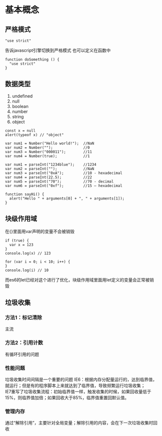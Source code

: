 # 基本概念
## 严格模式
```
"use strict"
```
告诉javascript引擎切换到严格模式
也可以定义在函数中
```
function doSomething () {
  "use strict"
}
```
## 数据类型
1. undefined
2. null
3. boolean
4. number
5. string
6. object

```
const x = null
alert(typeof x) // "object"
```

```
var num1 = Number("Hello world!");  //NaN
var num2 = Number("");              //0
var num3 = Number("000011");        //11
var num4 = Number(true);            //1
```

```
var num1 = parseInt("1234blue");    //1234
var num2 = parseInt("");            //NaN
var num3 = parseInt("0xA");         //10 - hexadecimal
var num4 = parseInt(22.5);          //22
var num5 = parseInt("70");          //70 - decimal
var num6 = parseInt("0xf");         //15 – hexadecimal
```

```
function sayHi() {
  alert("Hello " + arguments[0] + ", " + arguments[1]);
}
```

## 块级作用域
在{}里面用var声明的变量不会被销毁  
```
if (true) {
  var x = 123
}
console.log(x) // 123

for (var i = 0; i < 10; i++) {
}
console.log(i) // 10
```

而es6的let已经对这个进行了优化，块级作用域里面用let定义的变量会正常被销毁


## 垃圾收集
### 方法1：标记清除
主流
### 方法2：引用计数
有循环引用的问题
### 性能问题
垃圾收集时间间隔是一个重要的问题
IE6：根据内存分配量运行的，达到临界值，就运行；但是有的程序脚本上来就达到了临界值，导致频繁运行垃圾收集；  
IE7重写了垃圾收集流程：初始临界值一样，触发收集的时候，如果回收量低于15%，则临界值加倍；如果回收大于85%，临界值重置回默认值。
### 管理内存
通过“解除引用”，主要针对全局变量；解除引用的内容，会在下一次垃圾收集时回收
